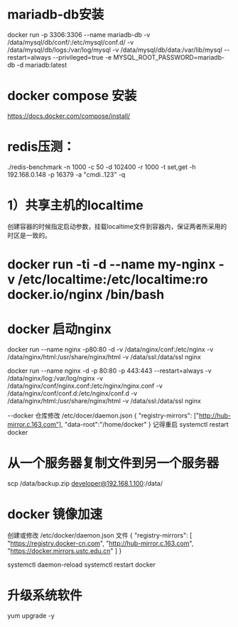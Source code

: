 # mariadb-db安装
docker run -p 3306:3306 --name mariadb-db -v /data/mysql/db/conf/:/etc/mysql/conf.d/ -v /data/mysql/db/logs:/var/log/mysql -v /data/mysql/db/data:/var/lib/mysql --restart=always --privileged=true -e MYSQL_ROOT_PASSWORD=mariadb-db -d mariadb:latest

# docker compose 安装
https://docs.docker.com/compose/install/

# redis压测：
./redis-benchmark -n 1000 -c 50 -d 102400 -r 1000 -t set,get -h 192.168.0.148 -p 16379 -a "cmdi..123" -q


# 1）共享主机的localtime
创建容器的时候指定启动参数，挂载localtime文件到容器内，保证两者所采用的时区是一致的。
# docker run -ti -d --name my-nginx -v /etc/localtime:/etc/localtime:ro  docker.io/nginx  /bin/bash

# docker 启动nginx
docker run --name nginx -p80:80 -d -v /data/nginx/conf:/etc/nginx -v /data/nginx/html:/usr/share/nginx/html -v /data/ssl:/data/ssl nginx


docker run --name nginx -d -p 80:80 -p 443:443 --restart=always -v /data/nginx/log:/var/log/nginx -v /data/nginx/conf/nginx.conf:/etc/nginx/nginx.conf -v /data/nginx/conf/conf.d:/etc/nginx/conf.d -v /data/nginx/html:/usr/share/nginx/html -v /data/ssl:/data/ssl nginx

--docker 仓库修改 /etc/docer/daemon.json
{
  "registry-mirrors": ["http://hub-mirror.c.163.com"],
  "data-root":"/home/docker"
}
记得重启 systemctl restart docker

# 从一个服务器复制文件到另一个服务器 
scp /data/backup.zip developer@192.168.1.100:/data/

# docker 镜像加速
创建或修改 /etc/docker/daemon.json 文件
{
  "registry-mirrors": [
    "https://registry.docker-cn.com",
    "http://hub-mirror.c.163.com",
    "https://docker.mirrors.ustc.edu.cn"
  ]
}

systemctl daemon-reload
systemctl restart docker 

# 升级系统软件
yum upgrade -y